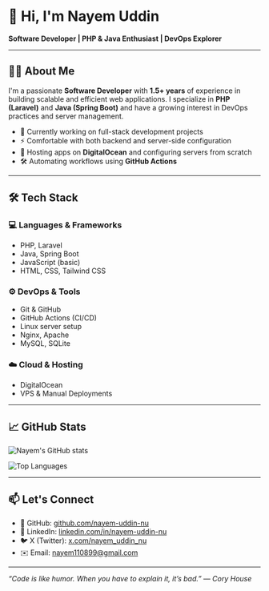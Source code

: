 # 👋 Hi, I'm Nayem Uddin

**Software Developer | PHP & Java Enthusiast | DevOps Explorer**

---

## 🧑‍💻 About Me

I'm a passionate **Software Developer** with **1.5+ years** of experience in building scalable and efficient web applications. I specialize in **PHP (Laravel)** and **Java (Spring Boot)** and have a growing interest in DevOps practices and server management.

- 💼 Currently working on full-stack development projects
- ⚡ Comfortable with both backend and server-side configuration
- 🚀 Hosting apps on **DigitalOcean** and configuring servers from scratch
- 🛠️ Automating workflows using **GitHub Actions**

---

## 🛠️ Tech Stack

### 💻 Languages & Frameworks
- PHP, Laravel
- Java, Spring Boot
- JavaScript (basic)
- HTML, CSS, Tailwind CSS

### ⚙️ DevOps & Tools
- Git & GitHub
- GitHub Actions (CI/CD)
- Linux server setup
- Nginx, Apache
- MySQL, SQLite

### ☁️ Cloud & Hosting
- DigitalOcean
- VPS & Manual Deployments

---

## 📈 GitHub Stats

![Nayem's GitHub stats](https://github-readme-stats.vercel.app/api?username=nayem-uddin-nu&show_icons=true&theme=radical)

![Top Languages](https://github-readme-stats.vercel.app/api/top-langs/?username=nayem-uddin-nu&layout=compact&theme=radical)

---

## 📫 Let's Connect

- 🐙 GitHub: [github.com/nayem-uddin-nu](https://github.com/nayem-uddin-nu)
- 💼 LinkedIn: [linkedin.com/in/nayem-uddin-nu](https://www.linkedin.com/in/nayem-uddin-nu)
- 🐦 X (Twitter): [x.com/nayem_uddin_nu](https://x.com/nayem_uddin_nu)
- ✉️ Email: [nayem110899@gmail.com](mailto:nayem110899@gmail.com)

---

_“Code is like humor. When you have to explain it, it’s bad.” — Cory House_
